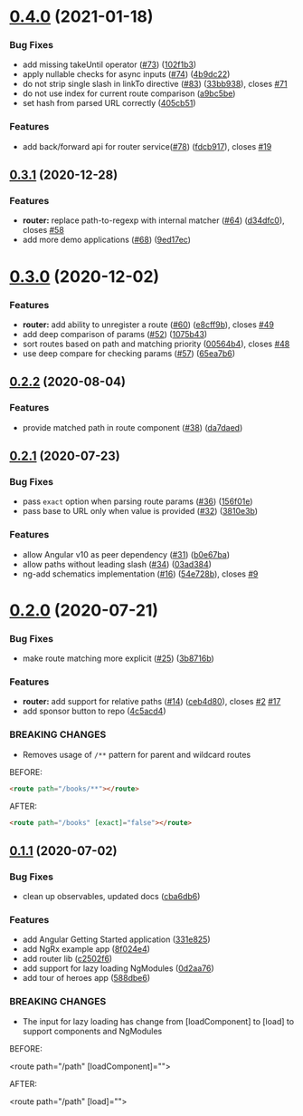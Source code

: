 <a name="0.4.0"></a>

# [0.4.0](https://github.com/angular-component/router/compare/0.3.1...0.4.0) (2021-01-18)

### Bug Fixes

- add missing takeUntil operator ([#73](https://github.com/angular-component/router/issues/73)) ([102f1b3](https://github.com/angular-component/router/commit/102f1b3))
- apply nullable checks for async inputs ([#74](https://github.com/angular-component/router/issues/74)) ([4b9dc22](https://github.com/angular-component/router/commit/4b9dc22))
- do not strip single slash in linkTo directive ([#83](https://github.com/angular-component/router/issues/83)) ([33bb938](https://github.com/angular-component/router/commit/33bb938)), closes [#71](https://github.com/angular-component/router/issues/71)
- do not use index for current route comparison ([a9bc5be](https://github.com/angular-component/router/commit/a9bc5be))
- set hash from parsed URL correctly ([405cb51](https://github.com/angular-component/router/commit/405cb51))

### Features

- add back/forward api for router service([#78](https://github.com/angular-component/router/issues/78)) ([fdcb917](https://github.com/angular-component/router/commit/fdcb917)), closes [#19](https://github.com/angular-component/router/issues/19)

<a name="0.3.1"></a>

## [0.3.1](https://github.com/angular-component/router/compare/0.3.0...0.3.1) (2020-12-28)

### Features

- **router:** replace path-to-regexp with internal matcher ([#64](https://github.com/angular-component/router/issues/64)) ([d34dfc0](https://github.com/angular-component/router/commit/d34dfc0)), closes [#58](https://github.com/angular-component/router/issues/58)
- add more demo applications ([#68](https://github.com/angular-component/router/issues/68)) ([9ed17ec](https://github.com/angular-component/router/commit/9ed17ec))

<a name="0.3.0"></a>

# [0.3.0](https://github.com/angular-component/router/compare/0.2.2...0.3.0) (2020-12-02)

### Features

- **router:** add ability to unregister a route ([#60](https://github.com/angular-component/router/issues/60)) ([e8cff9b](https://github.com/angular-component/router/commit/e8cff9b)), closes [#49](https://github.com/angular-component/router/issues/49)
- add deep comparison of params ([#52](https://github.com/angular-component/router/issues/52)) ([1075b43](https://github.com/angular-component/router/commit/1075b43))
- sort routes based on path and matching priority ([00564b4](https://github.com/angular-component/router/commit/00564b4)), closes [#48](https://github.com/angular-component/router/issues/48)
- use deep compare for checking params ([#57](https://github.com/angular-component/router/issues/57)) ([65ea7b6](https://github.com/angular-component/router/commit/65ea7b6))

<a name="0.2.2"></a>

## [0.2.2](https://github.com/angular-component/router/compare/0.2.1...0.2.2) (2020-08-04)

### Features

- provide matched path in route component ([#38](https://github.com/angular-component/router/issues/38)) ([da7daed](https://github.com/angular-component/router/commit/da7daed))

<a name="0.2.1"></a>

## [0.2.1](https://github.com/angular-component/router/compare/0.2.0...0.2.1) (2020-07-23)

### Bug Fixes

- pass `exact` option when parsing route params ([#36](https://github.com/angular-component/router/issues/36)) ([156f01e](https://github.com/angular-component/router/commit/156f01e))
- pass base to URL only when value is provided ([#32](https://github.com/angular-component/router/issues/32)) ([3810e3b](https://github.com/angular-component/router/commit/3810e3b))

### Features

- allow Angular v10 as peer dependency ([#31](https://github.com/angular-component/router/issues/31)) ([b0e67ba](https://github.com/angular-component/router/commit/b0e67ba))
- allow paths without leading slash ([#34](https://github.com/angular-component/router/issues/34)) ([03ad384](https://github.com/angular-component/router/commit/03ad384))
- ng-add schematics implementation ([#16](https://github.com/angular-component/router/issues/16)) ([54e728b](https://github.com/angular-component/router/commit/54e728b)), closes [#9](https://github.com/angular-component/router/issues/9)

<a name="0.2.0"></a>

# [0.2.0](https://github.com/angular-component/router/compare/0.1.1...0.2.0) (2020-07-21)

### Bug Fixes

- make route matching more explicit ([#25](https://github.com/angular-component/router/issues/25)) ([3b8716b](https://github.com/angular-component/router/commit/3b8716b))

### Features

- **router:** add support for relative paths ([#14](https://github.com/angular-component/router/issues/14)) ([ceb4d80](https://github.com/angular-component/router/commit/ceb4d80)), closes [#2](https://github.com/angular-component/router/issues/2) [#17](https://github.com/angular-component/router/issues/17)
- add sponsor button to repo ([4c5acd4](https://github.com/angular-component/router/commit/4c5acd4))

### BREAKING CHANGES

- Removes usage of `/**` pattern for parent and wildcard routes

BEFORE:

```html
<route path="/books/**"></route>
```

AFTER:

```html
<route path="/books" [exact]="false"></route>
```

<a name="0.1.1"></a>

## [0.1.1](https://github.com/angular-component/router/compare/c2502f6...0.1.1) (2020-07-02)

### Bug Fixes

- clean up observables, updated docs ([cba6db6](https://github.com/angular-component/router/commit/cba6db6))

### Features

- add Angular Getting Started application ([331e825](https://github.com/angular-component/router/commit/331e825))
- add NgRx example app ([8f024e4](https://github.com/angular-component/router/commit/8f024e4))
- add router lib ([c2502f6](https://github.com/angular-component/router/commit/c2502f6))
- add support for lazy loading NgModules ([0d2aa76](https://github.com/angular-component/router/commit/0d2aa76))
- add tour of heroes app ([588dbe6](https://github.com/angular-component/router/commit/588dbe6))

### BREAKING CHANGES

- The input for lazy loading has change from [loadComponent] to [load] to support
  components and NgModules

BEFORE:

<route path="/path" [loadComponent]=""></route>

AFTER:

<route path="/path" [load]=""></route>

